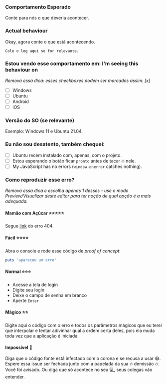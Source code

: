 ### Comportamento Esperado

Conte para nós o que deveria acontecer.

### Actual behaviour

Okay, agora conte o que está acontecendo.
```
Cole o log aqui se for relevante.
```

### Estou vendo esse comportamento em: I'm seeing this behaviour on
_Remova essa dica: esses checkboxes podem ser marcados assim: [x]_

- [ ] Windows
- [ ] Ubuntu
- [ ] Android
- [ ] iOS

### Versão do SO (se relevante)
Exemplo: Windows 11 e Ubuntu 21.04.

### Eu não sou desatento, também chequei:
- [ ] Ubuntu recém instalado com, apenas, com o projeto.
- [ ] Estou esperando o botão ficar `pronto` antes de tacar :fire: nele.
- [ ] My JavaScript has no errors (`window.onerror` catches nothing).

### Como reproduzir esse erro?
_Remova essa dica e escolha apenas 1 desses - use o modo Preview/Visualizar deste editor para ter noção de qual opção é a mais adequada._

#### Mamão com Açúcar :star::star::star::star::star:
Segue [link](https://www.google.com.br/) do erro 404.

#### Fácil :star::star::star::star:
Abra o console e rode esse código de _proof of concept_:
```ruby
puts 'apareceu um erro'
```

#### Normal :star::star::star:
- Acesse a tela de login
- Digite seu login
- Deixe o campo de senha em branco
- Aperte `Enter`

#### Mágico :star::star:
Digite aqui o código com o erro e todos os parâmetros mágicos que eu terei que interpolar e tentar adivinhar qual a ordem certa deles, pois ela muda toda vez que a aplicação é iniciada.

#### Impossível :poop:
Diga que o código fonte está infectado com o corona e se recusa a usar :mask:.
Espere essa issue ser fechada junto com a papelada da sua :fire: demissão :fire:. Você foi avisado.
Ou diga que só acontece no seu :computer:, seus colegas vão entender.
